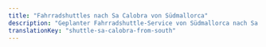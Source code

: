 ```yaml
---
title: "Fahrradshuttles nach Sa Calobra von Südmallorca"
description: "Geplanter Fahrradshuttle-Service von Südmallorca nach Sa Calobra. Fahren Sie eine Richtung, Shuttle zurück."
translationKey: "shuttle-sa-calobra-from-south"
---
```


<!-- Content will be added later -->
